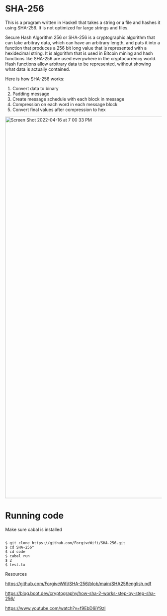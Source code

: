 # SHA-256
This is a program written in Haskell that takes a string or a file and hashes it using SHA-256.  It is not optimized for large strings and files.

Secure Hash Algorithm 256 or SHA-256 is a cryptographic algorithm that can take arbitray data, which can have an arbitrary length, and puts it into a function that produces a 256 bit long value that is represented with a hexidecimal string.  It is algorithm that is used in Bitcoin mining and hash functions like SHA-256 are used everywhere in the cryptocurrency world.  Hash functions allow arbitrary data to be represented, without showing what data is actually contained.  

Here is how SHA-256 works:
1. Convert data to binary 
2. Padding message
3. Create message schedule with each block in message 
4. Compression on each word in each message block 
5. Convert final values after compression to hex

<img width="1226" alt="Screen Shot 2022-04-16 at 7 00 33 PM" src="https://user-images.githubusercontent.com/85458169/163735040-e3243fb4-9203-4041-8edd-4337cc3866b4.png">

# Running code 

Make sure cabal is installed 
```

$ git clone https://github.com/ForgiveWifi/SHA-256.git
$ cd SHA-256"
$ cd code
$ cabal run
$ 2
$ test.tx
```

Resources

https://github.com/ForgiveWifi/SHA-256/blob/main/SHA256english.pdf

https://blog.boot.dev/cryptography/how-sha-2-works-step-by-step-sha-256/

https://www.youtube.com/watch?v=f9EbD6iY9zI
